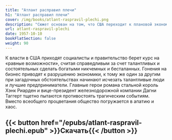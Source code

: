 ```yaml
---
title: "Атлант расправил плечи"
h1: "Атлант расправил плечи"
cover: /img/books/atlant-raspravil-plechi.png
description: "Сюжет основан на том, что США переходит к плановой экономике и жесткому госрегулированию рынка, все предприниматели таинственным образом исчезают, и страна погружается в новые темные века."
url: atlant-raspravil-plechi
date: 1957-10-10
bookFlatSection: false
weight: 90
---
```


К власти в США приходят социалисты и правительство берет курс на «равные возможности», считая справедливым за счет талантливых и состоятельных сделать богатыми никчемных и бесталанных. Гонения на бизнес приводят к разрушению экономики, к тому же один за другим при загадочных обстоятельствах начинают исчезать талантливые люди и лучшие предприниматели. Главные герои романа стальной король Хэнк Риарден и вице-президент железнодорожной компании Дагни Таггерт тщетно пытаются противостоять трагическим событиям. Вместо всеобщего процветания общество погружается в апатию и хаос.

{{< button href="/epubs/atlant-raspravil-plechi.epub" >}}Скачать{{< /button >}}
--- 